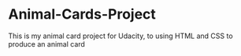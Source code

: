 # Animal-Cards-Project

This is my animal card project for Udacity,
to using HTML and CSS to produce an animal card
